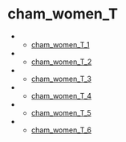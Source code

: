 # cham_women_T
* * [cham_women_T_1](./cham_women_T_1.md) 
* * [cham_women_T_2](./cham_women_T_2.md) 
* * [cham_women_T_3](./cham_women_T_3.md) 
* * [cham_women_T_4](./cham_women_T_4.md) 
* * [cham_women_T_5](./cham_women_T_5.md) 
* * [cham_women_T_6](./cham_women_T_6.md) 
